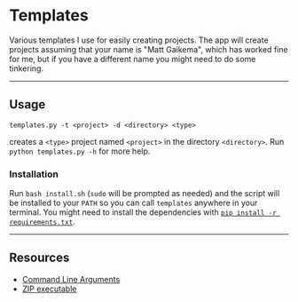 # Templates
Various templates I use for easily creating projects.
The app will create projects assuming that your name is "Matt Gaikema", which has worked fine for me, but if you have a different name you might need to do some tinkering.

---

## Usage
```
templates.py -t <project> -d <directory> <type>
```
creates a `<type>` project named `<project>` in the directory `<directory>`.
Run `python templates.py -h` for more help.

### Installation
Run `bash install.sh` (`sudo` will be prompted as needed) and the script will be installed to your `PATH` so you can call `templates` anywhere in your terminal.
You might need to install the dependencies with [`pip install -r requirements.txt`](http://bit.ly/2wqf0gh).

---

## Resources
* [Command Line Arguments](http://bit.ly/2glVvy1)
* [ZIP executable](http://bit.ly/2pUwe4m)
